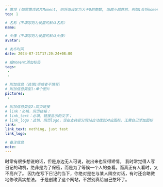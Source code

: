 ```yaml
---
# 置顶 (如需置顶这片Moment, 则将值设定为大于0的整数, 值越小越靠前，例如1会将moment放在最顶端)
top: 1

# 名称（不填写则为设置的默认名称）
name: 

# 头像（不填写则为设置的默认头像）
avatar:

# 发布时间
date: 2024-07-21T17:20:24+08:00

# 给Moment添加标签
tags: 
 -
 -

# 附加信息（选填1项或者不填写）
# 附加信息类型1:单个图片
pictures:
 - 

# 附加信息类型2:网页链接
# link：必填，网页链接；
# link_text：必填，链接显示的文字；
# link_logo：选填，网页logo，现在支持部分网站自动找到对应图标，无需自己添加图标
link:
link_text: nothing, just test
link_logo:

# 备注信息
note:
---
```


<!-- 下面开始写正文 -->
时常有很多想说的话，但是身边无人可说，说出来也显得矫情。
我时常觉得人写日记的动机，绝非是为了保密，而是为了等候一个人的查看。而真正有人看时，又不高兴了。
因为在写下日记的当下，你绝对是在与某人隔空对话，有时还会略微地修改真实想法。
于是创建了这个网站，不然别真给自己憋坏了。

